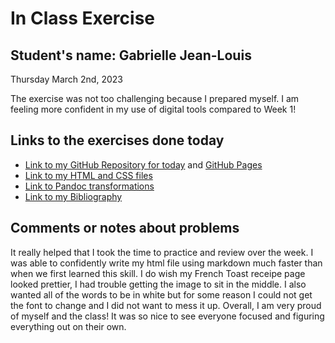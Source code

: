 # In Class Exercise
## Student's name: Gabrielle Jean-Louis 

Thursday March 2nd, 2023 

The exercise was not too challenging because I prepared myself. I am feeling more confident in my use of digital tools compared to Week 1! 

## Links to the exercises done today 

- [Link to my GitHub Repository for today](https://github.com/gjeanlouis/DHexercise2/) and [GitHub Pages](https://gjeanlouis.github.io/DHexercise2/)
- [Link to my HTML and CSS files](https://gjeanlouis.github.io/DHexercise2/2exercise2.html)
- [Link to Pandoc transformations](https://github.com/gjeanlouis/DHexercise2/tree/gh-pages/exercise2)
- [Link to my Bibliography](https://gjeanlouis.github.io/DHexercise2/bibliography.html)

## Comments or notes about problems 

It really helped that I took the time to practice and review over the week. I was able to confidently write my html file using markdown much faster than when we first learned this skill. I do wish my French Toast receipe page looked prettier, I had trouble getting the image to sit in the middle. I also wanted all of the words to be in white but for some reason I could not get the font to change and I did not want to mess it up. Overall, I am very proud of myself and the class! It was so nice to see everyone focused and figuring everything out on their own. 
